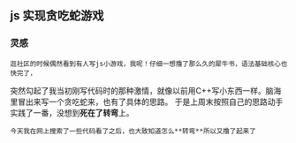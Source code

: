 ## js 实现贪吃蛇游戏

### 灵感
    逛社区的时候偶然看到有人写js小游戏，我呢！仔细一想撸了那么久的犀牛书，语法基础核心也快完了，
  突然勾起了我当初刚写代码时的那种激情，就像以前用C++写小东西一样。脑海里冒出来写一个贪吃蛇来，也有了具体的思路。
  于是上周末按照自己的思路动手实践了一番，没想到**死在了转弯**上。

    今天我在网上搜索了一些代码看了之后，也大致知道怎么**转弯**所以又撸了起来了